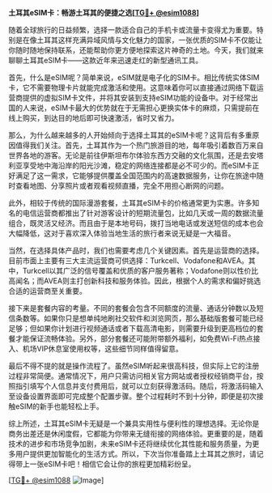 **土耳其eSIM卡：畅游土耳其的便捷之选[[TG💪+ @esim1088](https://t.me/s/esim1088)]**

随着全球旅行的日益频繁，选择一款适合自己的手机卡或流量卡变得尤为重要。特别是在像土耳其这样充满异域风情与文化魅力的国家，一张优质的SIM卡不仅能让你随时随地保持联系，还能帮助你更方便地探索这片神奇的土地。今天，我们就来聊聊土耳其eSIM卡——这款近年来迅速走红的新型通讯工具。

首先，什么是eSIM呢？简单来说，eSIM就是电子化的SIM卡。相比传统实体SIM卡，它不需要物理卡片就能完成激活和使用。这意味着你可以直接通过网络下载运营商提供的虚拟SIM卡文件，并将其安装到支持eSIM功能的设备中。对于经常出国的人来说，eSIM卡最大的优势就在于无需担心更换实体卡的麻烦，只需提前在线上购买，到达目的地后即可快速激活，省时又省力。

那么，为什么越来越多的人开始倾向于选择土耳其的eSIM卡呢？这背后有多重原因值得我们关注。首先，土耳其作为一个热门旅游目的地，每年吸引着数百万来自世界各地的游客。无论是前往伊斯坦布尔体验东西方交融的文化氛围，还是去安塔利亚享受地中海沿岸的阳光沙滩，稳定的网络连接都是必不可少的。而eSIM卡正好满足了这一需求，它能够提供覆盖全国范围内的高速数据服务，让你在旅途中随时查看地图、分享照片或者观看视频直播，完全不用担心断网的问题。

此外，相较于传统的国际漫游套餐，土耳其eSIM卡的价格通常更为实惠。许多知名的电信运营商都推出了针对游客设计的短期流量包，比如几天或一周的数据流量组合，既灵活又经济。而且由于是本地号码，拨打当地电话或发送短信的成本也会大幅降低，这对于喜欢深入体验当地生活的旅行者来说无疑是一大福音。

当然，在选择具体产品时，我们也需要考虑几个关键因素。首先是运营商的选择。目前市面上主要有三大主流运营商可供选择：Turkcell、Vodafone和AVEA。其中，Turkcell以其广泛的信号覆盖和优质的客户服务著称；Vodafone则以性价比高闻名；而AVEA则主打创新科技和服务体验。因此，根据个人的需求和偏好挑选合适的运营商至关重要。

接下来是套餐内容的考量。不同的套餐会包含不同额度的流量、通话分钟数以及短信条数等。如果你只是想单纯地刷社交软件和浏览网页，那么基础版套餐可能已经足够；但如果你计划进行视频通话或者下载高清电影，则需要升级到更高档位的套餐才能保证流畅体验。另外，部分套餐还可能附带额外福利，如免费Wi-Fi热点接入、机场VIP休息室使用权等，这些细节同样值得留意。

最后不得不提的就是操作流程了。虽然eSIM听起来很高科技，但实际上它的注册过程非常简便。通常情况下，用户只需访问相关官方网站或者授权经销商平台，按照指引填写个人信息并支付费用后，就可以立刻获得激活码。随后，将激活码输入至设备设置界面即可完成整个配置步骤。整个过程耗时不到十分钟，即便是初次接触eSIM的新手也能轻松上手。

综上所述，土耳其eSIM卡无疑是一个兼具实用性与便利性的理想选择。无论你是商务出差还是休闲度假，它都能为你带来无缝衔接的网络体验。更重要的是，随着技术的进步和市场竞争加剧，未来eSIM卡还将继续优化其性能和服务质量，为更多用户提供更加智能化的生活方式。所以，下次当你准备踏上土耳其之旅时，请记得带上一张eSIM卡吧！相信它会让你的旅程更加精彩纷呈。

[[TG💪+ @esim1088](https://t.me/s/esim1088) ![Image](https://i.postimg.cc/4NQfJmqS/Snipaste-2025-05-13-00-14-12.png)]
